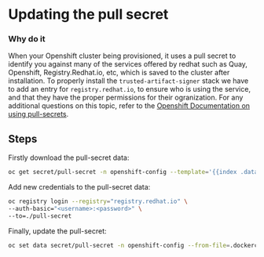 # Updating the pull secret

### Why do it

When your Openshift cluster being provisioned, it uses a pull secret to identify you against many of the services offered by redhat such as Quay, Openshift, Registry.Redhat.io, etc, which is saved to the cluster after installation. To properly install the `trusted-artifact-signer` stack we have to add an entry for `registry.redhat.io`, to ensure who is using the service, and that they have the proper permissions for their ogranization. For any additional questions on this topic, refer to the [Openshift Documentation on using pull-secrets](https://docs.openshift.com/container-platform/4.13/openshift_images/managing_images/using-image-pull-secrets.html#images-update-global-pull-secret_using-image-pull-secrets).

## Steps

Firstly download the pull-secret data:

```bash
oc get secret/pull-secret -n openshift-config --template='{{index .data ".dockerconfigjson" | base64decode}}' > ./pull-secret
```

Add new credentials to the pull-secret data:

```bash
oc registry login --registry="registry.redhat.io" \ 
--auth-basic="<username>:<password>" \ 
--to=./pull-secret
```

Finally, update the pull-secret:

```bash
oc set data secret/pull-secret -n openshift-config --from-file=.dockerconfigjson=./pull-secret
```



